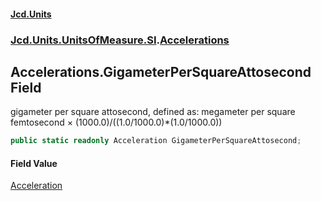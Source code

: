 #### [Jcd.Units](index.md 'index')
### [Jcd.Units.UnitsOfMeasure.SI](Jcd.Units.UnitsOfMeasure.SI.md 'Jcd.Units.UnitsOfMeasure.SI').[Accelerations](Accelerations.md 'Jcd.Units.UnitsOfMeasure.SI.Accelerations')

## Accelerations.GigameterPerSquareAttosecond Field

gigameter per square attosecond, defined as: megameter per square femtosecond × (1000.0)/((1.0/1000.0)*(1.0/1000.0))

```csharp
public static readonly Acceleration GigameterPerSquareAttosecond;
```

#### Field Value
[Acceleration](Acceleration.md 'Jcd.Units.UnitTypes.Acceleration')